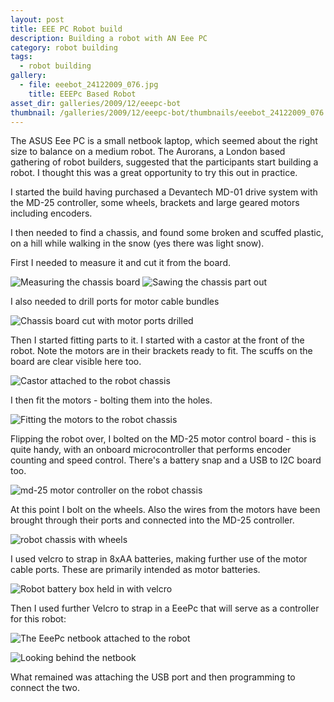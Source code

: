 ```yaml
---
layout: post
title: EEE PC Robot build
description: Building a robot with AN Eee PC
category: robot building
tags:
  - robot building
gallery:
  - file: eeebot_24122009_076.jpg
    title: EEEPc Based Robot
asset_dir: galleries/2009/12/eeepc-bot
thumbnail: /galleries/2009/12/eeepc-bot/thumbnails/eeebot_24122009_076.jpg
---
```

The ASUS Eee PC is a small netbook laptop, which seemed about the right size to balance on a medium robot. The Aurorans, a London based gathering of robot builders, suggested that the participants start building a robot. I thought this was a great opportunity to try this out in practice.

I started the build having purchased a Devantech MD-01 drive system with the MD-25 controller, some wheels, brackets and large geared motors including encoders.

I then needed to find a chassis, and found some broken and scuffed plastic, on a hill while walking in the snow (yes there was light snow).

First I needed to measure it and cut it from the board.

![Measuring the chassis board](/galleries/2009/12/eeepc-bot/eeebot_24122009_062.jpg)
![Sawing the chassis part out](/galleries/2009/12/eeepc-bot/eeebot_24122009_063.jpg)

I also needed to drill ports for motor cable bundles

![Chassis board cut with motor ports drilled](/galleries/2009/12/eeepc-bot/eeebot_24122009_068.jpg)

Then I started fitting parts to it. I started with a castor at the front of the robot. Note the motors are in their brackets ready to fit. The scuffs on the board are clear visible here too.

![Castor attached to the robot chassis](/galleries/2009/12/eeepc-bot/eeebot_24122009_069.jpg)

I then fit the motors - bolting them into the holes.

![Fitting the motors to the robot chassis](/galleries/2009/12/eeepc-bot/eeebot_24122009_070.jpg)

Flipping the robot over, I bolted on the MD-25 motor control board - this is quite handy, with an onboard microcontroller that performs encoder counting and speed control. There's a battery snap and a USB to I2C board too.

![md-25 motor controller on the robot chassis](/galleries/2009/12/eeepc-bot/eeebot_24122009_071.jpg)

At this point I bolt on the wheels. Also the wires from the motors have been brought through their ports and connected into the MD-25 controller.

![robot chassis with wheels](/galleries/2009/12/eeepc-bot/eeebot_24122009_073.jpg)

I used velcro to strap in 8xAA batteries, making further use of the motor cable ports. These are primarily intended as motor batteries.

![Robot battery box held in with velcro](/galleries/2009/12/eeepc-bot/eeebot_24122009_074.jpg)

Then I used further Velcro to strap in a EeePc that will serve as a controller for this robot:

![The EeePc netbook attached to the robot](/galleries/2009/12/eeepc-bot/eeebot_24122009_075.jpg)

![Looking behind the netbook](/galleries/2009/12/eeepc-bot/eeebot_24122009_076.jpg)

What remained was attaching the USB port and then programming to connect the two.
